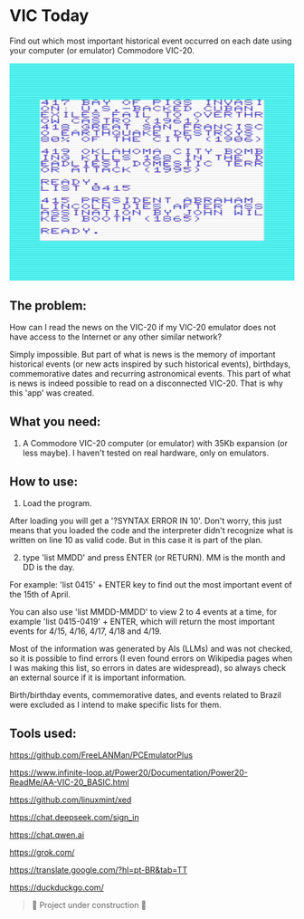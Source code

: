 # VIC Today

Find out which most important historical event occurred on each date using your computer (or emulator) Commodore VIC-20.

<img src="/Today/Today.png">

## The problem:
How can I read the news on the VIC-20 if my VIC-20 emulator does not have access to the Internet or any other similar network?

Simply impossible. But part of what is news is the memory of important historical events (or new acts inspired by such historical events), birthdays, commemorative dates and recurring astronomical events. This part of what is news is indeed possible to read on a disconnected VIC-20. That is why this 'app' was created.

## What you need:
1. A Commodore VIC-20 computer (or emulator) with 35Kb expansion (or less maybe). I haven't tested on real hardware, only on emulators.

## How to use:
1. Load the program.

After loading you will get a '?SYNTAX ERROR IN 10'. Don't worry, this just means that you loaded the code and the interpreter didn't recognize what is written on line 10 as valid code. But in this case it is part of the plan.

2. type 'list MMDD' and press ENTER (or RETURN). MM is the month and DD is the day.

For example: 'list 0415' + ENTER key to find out the most important event of the 15th of April. 

You can also use 'list MMDD-MMDD' to view 2 to 4 events at a time, for example 'list 0415-0419' + ENTER, which will return the most important events for 4/15, 4/16, 4/17, 4/18 and 4/19.

Most of the information was generated by AIs (LLMs) and was not checked, so it is possible to find errors (I even found errors on Wikipedia pages when I was making this list, so errors in dates are widespread), so always check an external source if it is important information.

Birth/birthday events, commemorative dates, and events related to Brazil were excluded as I intend to make specific lists for them.

## Tools used:
https://github.com/FreeLANMan/PCEmulatorPlus

https://www.infinite-loop.at/Power20/Documentation/Power20-ReadMe/AA-VIC-20_BASIC.html

https://github.com/linuxmint/xed

https://chat.deepseek.com/sign_in

https://chat.qwen.ai

https://grok.com/

https://translate.google.com/?hl=pt-BR&tab=TT

https://duckduckgo.com/




> :construction: Project under construction :construction:
